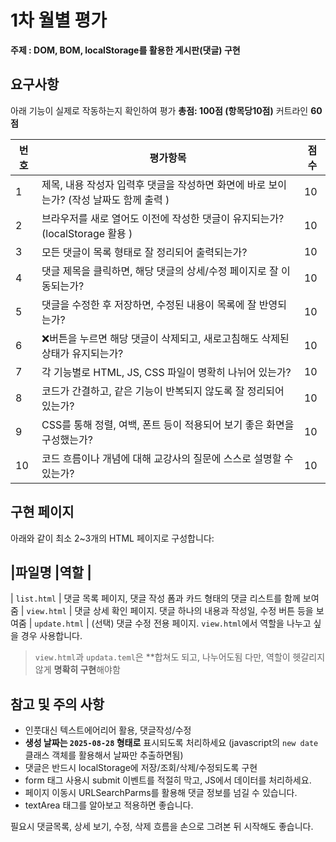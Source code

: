 # 1차 월별 평가

**주제 : DOM, BOM, localStorage를 활용한 게시판(댓글) 구현**

## 요구사항

아래 기능이 실제로 작동하는지 확인하여 평가
**총점: 100점 (항목당10점)**
커트라인 **60점**

|번호| 평가항목                                             |점수|
|--| ---------------------------------------------------|--|
| 1 | 제목, 내용 작성자 입력후 댓글을 작성하면 화면에 바로 보이는가? (작성 날짜도 함께 출력 ) |10|
| 2 | 브라우저를 새로 열어도 이전에 작성한 댓글이 유지되는가? (localStorage 활용 ) |10|
| 3 | 모든 댓글이 목록 형태로 잘 정리되어 출력되는가?|10|
| 4 | 댓글 제목을 클릭하면, 해당 댓글의 상세/수정 페이지로 잘 이동되는가?|10|
| 5 | 댓글을 수정한 후 저장하면, 수정된 내용이 목록에 잘 반영되는가?|10|
| 6 | ❌버튼을 누르면 해당 댓글이 삭제되고, 새로고침해도 삭제된 상태가 유지되는가?|10|
| 7 | 각 기능별로 HTML, JS, CSS 파일이 명확히 나뉘어 있는가?|10|
| 8 | 코드가 간결하고, 같은 기능이 반복되지 않도록 잘 정리되어 있는가?|10|
| 9 | CSS를 통해 정렬, 여백, 폰트 등이 적용되어 보기 좋은 화면을 구성했는가?|10|
| 10 | 코드 흐름이나 개념에 대해 교강사의 질문에 스스로 설명할 수 있는가?|10|
 

## 구현 페이지

아래와 같이 최소 2~3개의 HTML 페이지로 구성합니다:

|파일명            |역할                   |
--------------------------------
| `list.html` | 댓글 목록 페이지, 댓글 작성 폼과 카드 형태의 댓글 리스트를 함께 보여줌
| `view.html` | 댓글 상세 확인 페이지. 댓글 하나의 내용과 작성일, 수정 버튼 등을 보여줌
| `update.html` | (선택) 댓글 수정 전용 페이지. `view.html`에서 역할을 나누고 싶을 경우 사용합니다.

>`view.html`과 `updata.teml`은 **합쳐도 되고, 나누어도됨
> 다만, 역할이 헷갈리지 않게 **명확히 구현**해야함

## 참고 및 주의 사항
- 인풋대신 텍스트에어리어 활용, 댓글작성/수정
- **생성 날짜는 `2025-08-28` 형태로** 표시되도록 처리하세요
 (javascript의 `new date` 클래스 객체를 활용해서 날짜만 추출하면됨)
- 댓글은 반드시 localStorage에 저장/조회/삭제/수정되도록 구현
- form 태그 사용시 submit 이벤트를 적절히 막고, JS에서 데이터를 처리하세요.
- 페이지 이동시 URLSearchParms를 활용해 댓글 정보를 넘길 수 있습니다.
- textArea 태그를 알아보고 적용하면 좋습니다.

필요시 댓글목록, 상세 보기, 수정, 삭제 흐름을 손으로 그려본 뒤 시작해도 좋습니다.